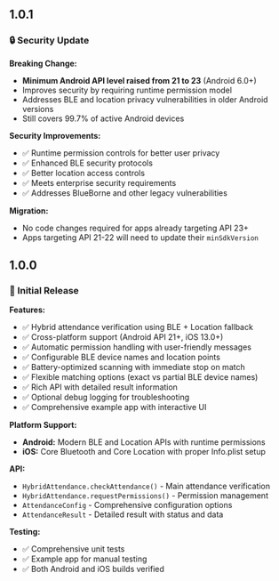 ## 1.0.1

### 🔒 Security Update

**Breaking Change:**
- **Minimum Android API level raised from 21 to 23** (Android 6.0+)
- Improves security by requiring runtime permission model
- Addresses BLE and location privacy vulnerabilities in older Android versions
- Still covers 99.7% of active Android devices

**Security Improvements:**
- ✅ Runtime permission controls for better user privacy
- ✅ Enhanced BLE security protocols
- ✅ Better location access controls
- ✅ Meets enterprise security requirements
- ✅ Addresses BlueBorne and other legacy vulnerabilities

**Migration:**
- No code changes required for apps already targeting API 23+
- Apps targeting API 21-22 will need to update their `minSdkVersion`

## 1.0.0

### 🎉 Initial Release

**Features:**
- ✅ Hybrid attendance verification using BLE + Location fallback
- ✅ Cross-platform support (Android API 21+, iOS 13.0+)
- ✅ Automatic permission handling with user-friendly messages
- ✅ Configurable BLE device names and location points
- ✅ Battery-optimized scanning with immediate stop on match
- ✅ Flexible matching options (exact vs partial BLE device names)
- ✅ Rich API with detailed result information
- ✅ Optional debug logging for troubleshooting
- ✅ Comprehensive example app with interactive UI

**Platform Support:**
- **Android:** Modern BLE and Location APIs with runtime permissions
- **iOS:** Core Bluetooth and Core Location with proper Info.plist setup

**API:**
- `HybridAttendance.checkAttendance()` - Main attendance verification
- `HybridAttendance.requestPermissions()` - Permission management
- `AttendanceConfig` - Comprehensive configuration options
- `AttendanceResult` - Detailed result with status and data

**Testing:**
- ✅ Comprehensive unit tests
- ✅ Example app for manual testing
- ✅ Both Android and iOS builds verified
